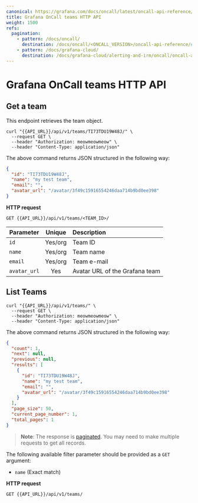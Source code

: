 ```yaml
---
canonical: https://grafana.com/docs/oncall/latest/oncall-api-reference/teams/
title: Grafana OnCall teams HTTP API
weight: 1500
refs:
  pagination:
    - pattern: /docs/oncall/
      destination: /docs/oncall/<ONCALL_VERSION>/oncall-api-reference/#pagination
    - pattern: /docs/grafana-cloud/
      destination: /docs/grafana-cloud/alerting-and-irm/oncall/oncall-api-reference/#pagination
---
```


# Grafana OnCall teams HTTP API

## Get a team

This endpoint retrieves the team object.

```shell
curl "{{API_URL}}/api/v1/teams/TI73TDU19W48J/" \
  --request GET \
  --header "Authorization: meowmeowmeow" \
  --header "Content-Type: application/json"
````

The above command returns JSON structured in the following way:

```json
{
  "id": "TI73TDU19W48J",
  "name": "my test team",
  "email": "",
  "avatar_url": "/avatar/3f49c15916554246daa714b9bd0ee398"
}
```

**HTTP request**

`GET {{API_URL}}/api/v1/teams/<TEAM_ID>/`

| Parameter  | Unique  | Description                                                        |
| ---------- | :-----: | :----------------------------------------------------------------- |
| `id`       | Yes/org | Team ID                                                            |
| `name`    | Yes/org | Team name                                                        |
| `email`    | Yes/org | Team e-mail                                                        |
| `avatar_url`    | Yes | Avatar URL of the Grafana team  |

## List Teams

```shell
curl "{{API_URL}}/api/v1/teams/" \
  --request GET \
  --header "Authorization: meowmeowmeow" \
  --header "Content-Type: application/json"
```

The above command returns JSON structured in the following way:

```json
{
  "count": 1,
  "next": null,
  "previous": null,
  "results": [
    {
      "id": "TI73TDU19W48J",
      "name": "my test team",
      "email": "",
      "avatar_url": "/avatar/3f49c15916554246daa714b9bd0ee398"
    }
  ],
  "page_size": 50,
  "current_page_number": 1,
  "total_pages": 1
}
```

> **Note**: The response is [paginated](ref:pagination). You may need to make multiple requests to get all records.

The following available filter parameter should be provided as a `GET` argument:

- `name` (Exact match)

**HTTP request**

`GET {{API_URL}}/api/v1/teams/`
